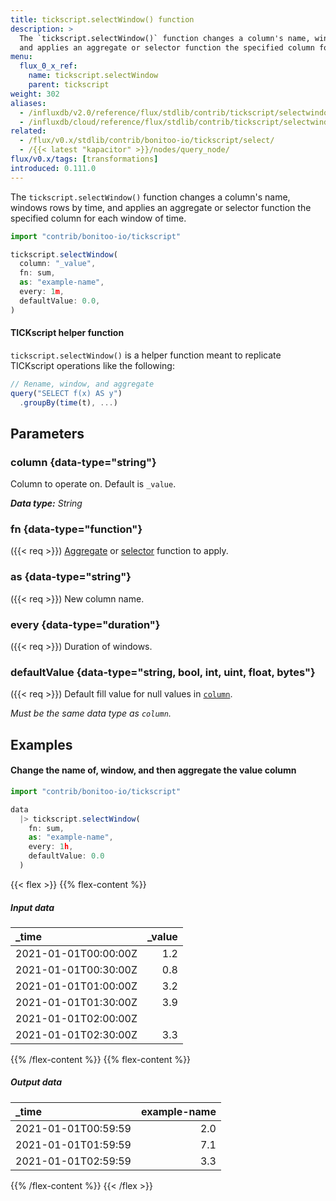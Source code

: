 ```yaml
---
title: tickscript.selectWindow() function
description: >
  The `tickscript.selectWindow()` function changes a column's name, windows rows by time,
  and applies an aggregate or selector function the specified column for each window of time.
menu:
  flux_0_x_ref:
    name: tickscript.selectWindow
    parent: tickscript
weight: 302
aliases:
  - /influxdb/v2.0/reference/flux/stdlib/contrib/tickscript/selectwindow/
  - /influxdb/cloud/reference/flux/stdlib/contrib/tickscript/selectwindow/
related:
  - /flux/v0.x/stdlib/contrib/bonitoo-io/tickscript/select/
  - /{{< latest "kapacitor" >}}/nodes/query_node/
flux/v0.x/tags: [transformations]
introduced: 0.111.0
---
```


The `tickscript.selectWindow()` function changes a column's name, windows rows by time,
and applies an aggregate or selector function the specified column for each window of time.

```js
import "contrib/bonitoo-io/tickscript"

tickscript.selectWindow(
  column: "_value",
  fn: sum,
  as: "example-name",
  every: 1m,
  defaultValue: 0.0,
)
```

#### TICKscript helper function
`tickscript.selectWindow()` is a helper function meant to replicate TICKscript operations
like the following:

```js
// Rename, window, and aggregate
query("SELECT f(x) AS y")
  .groupBy(time(t), ...)
```

## Parameters

### column {data-type="string"}
Column to operate on.
Default is `_value`.

_**Data type:** String_

### fn {data-type="function"}
({{< req >}})
[Aggregate](/flux/v0.x/function-types/#saggregates/) or [selector](/flux/v0.x/function-types/#selectors)
function to apply.

### as {data-type="string"}
({{< req >}})
New column name.

### every {data-type="duration"}
({{< req >}})
Duration of windows.

### defaultValue {data-type="string, bool, int, uint, float, bytes"}
({{< req >}})
Default fill value for null values in [`column`](#column).

_Must be the same data type as `column`._

## Examples

#### Change the name of, window, and then aggregate the value column
```js
import "contrib/bonitoo-io/tickscript"

data
  |> tickscript.selectWindow(
    fn: sum,
    as: "example-name",
    every: 1h,
    defaultValue: 0.0
  )
```

{{< flex >}}
{{% flex-content %}}
##### Input data
| _time                | _value |
|:-----                | ------:|
| 2021-01-01T00:00:00Z | 1.2    |
| 2021-01-01T00:30:00Z | 0.8    |
| 2021-01-01T01:00:00Z | 3.2    |
| 2021-01-01T01:30:00Z | 3.9    |
| 2021-01-01T02:00:00Z |        |
| 2021-01-01T02:30:00Z | 3.3    |
{{% /flex-content %}}
{{% flex-content %}}
##### Output data
| _time               | example-name |
|:-----               | ------------:|
| 2021-01-01T00:59:59 | 2.0          |
| 2021-01-01T01:59:59 | 7.1          |
| 2021-01-01T02:59:59 | 3.3          |
{{% /flex-content %}}
{{< /flex >}}
